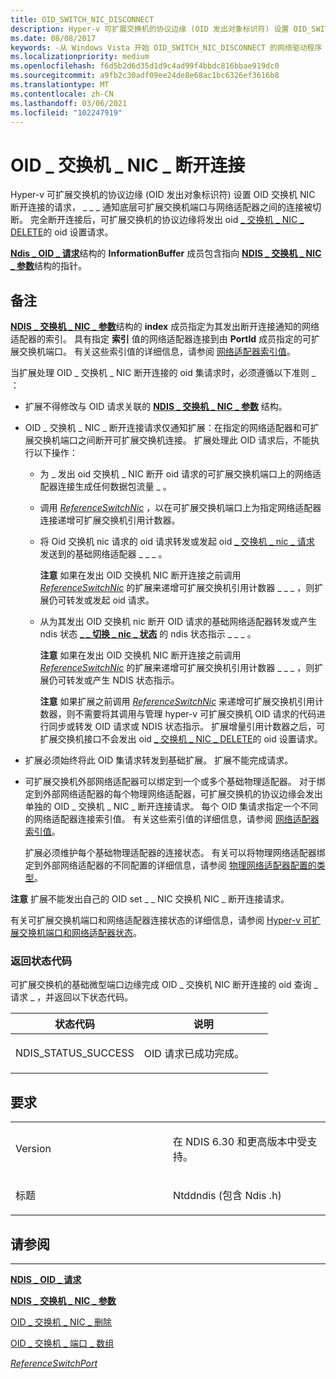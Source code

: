 ```yaml
---
title: OID_SWITCH_NIC_DISCONNECT
description: Hyper-v 可扩展交换机的协议边缘 (OID 发出对象标识符) 设置 OID_SWITCH_NIC_DISCONNECT 请求，通知底层可扩展交换机端口与网络适配器之间的连接已被破坏。 完全断开连接后，可扩展交换机的协议边缘将发出 OID_SWITCH_NIC_DELETE 的 OID 设置请求。
ms.date: 08/08/2017
keywords: -从 Windows Vista 开始 OID_SWITCH_NIC_DISCONNECT 的网络驱动程序
ms.localizationpriority: medium
ms.openlocfilehash: f6d5b2d6d35d1d9c4ad99f4bbdc816bbae919dc0
ms.sourcegitcommit: a9fb2c30adf09ee24de8e68ac1bc6326ef3616b8
ms.translationtype: MT
ms.contentlocale: zh-CN
ms.lasthandoff: 03/06/2021
ms.locfileid: "102247919"
---
```

# <a name="oid_switch_nic_disconnect"></a>OID \_ 交换机 \_ NIC \_ 断开连接


Hyper-v 可扩展交换机的协议边缘 (OID 发出对象标识符) 设置 OID 交换机 NIC 断开连接的请求， \_ \_ \_ 通知底层可扩展交换机端口与网络适配器之间的连接被切断。 完全断开连接后，可扩展交换机的协议边缘将发出 oid [ \_ 交换机 \_ NIC \_ DELETE](oid-switch-nic-delete.md)的 oid 设置请求。

[**Ndis \_ OID \_ 请求**](/windows-hardware/drivers/ddi/oidrequest/ns-oidrequest-ndis_oid_request)结构的 **InformationBuffer** 成员包含指向 [**NDIS \_ 交换机 \_ NIC \_ 参数**](/windows-hardware/drivers/ddi/ntddndis/ns-ntddndis-_ndis_switch_nic_parameters)结构的指针。

<a name="remarks"></a>备注
-------

[**NDIS \_ 交换机 \_ NIC \_ 参数**](/windows-hardware/drivers/ddi/ntddndis/ns-ntddndis-_ndis_switch_nic_parameters)结构的 **index** 成员指定为其发出断开连接通知的网络适配器的索引。 具有指定 **索引** 值的网络适配器连接到由 **PortId** 成员指定的可扩展交换机端口。 有关这些索引值的详细信息，请参阅 [网络适配器索引值](./network-adapter-index-values.md)。

当扩展处理 OID \_ 交换机 \_ NIC 断开连接的 oid 集请求时，必须遵循以下准则 \_ ：

-   扩展不得修改与 OID 请求关联的 [**NDIS \_ 交换机 \_ NIC \_ 参数**](/windows-hardware/drivers/ddi/ntddndis/ns-ntddndis-_ndis_switch_nic_parameters) 结构。

-   OID \_ 交换机 \_ NIC \_ 断开连接请求仅通知扩展：在指定的网络适配器和可扩展交换机端口之间断开可扩展交换机连接。 扩展处理此 OID 请求后，不能执行以下操作：

    -   为 \_ 发出 oid 交换机 \_ NIC 断开 oid 请求的可扩展交换机端口上的网络适配器连接生成任何数据包流量 \_ 。

    -   调用 [*ReferenceSwitchNic*](/windows-hardware/drivers/ddi/ndis/nc-ndis-ndis_switch_reference_switch_nic) ，以在可扩展交换机端口上为指定网络适配器连接递增可扩展交换机引用计数器。

    -   将 Oid 交换机 nic 请求的 oid 请求转发或发起 oid [ \_ 交换机 \_ nic \_ 请求](oid-switch-nic-request.md) 发送到的基础网络适配器 \_ \_ \_ 。

        **注意**  如果在发出 OID 交换机 NIC 断开连接之前调用 [*ReferenceSwitchNic*](/windows-hardware/drivers/ddi/ndis/nc-ndis-ndis_switch_reference_switch_nic) 的扩展来递增可扩展交换机引用计数器 \_ \_ \_ ，则扩展仍可转发或发起 oid 请求。



    -   从为其发出 OID 交换机 nic 断开 OID 请求的基础网络适配器转发或产生 ndis 状态 [**\_ \_ 切换 \_ nic \_ 状态**](./ndis-status-switch-nic-status.md) 的 ndis 状态指示 \_ \_ \_ 。

        **注意**  如果在发出 OID 交换机 NIC 断开连接之前调用 [*ReferenceSwitchNic*](/windows-hardware/drivers/ddi/ndis/nc-ndis-ndis_switch_reference_switch_nic) 的扩展来递增可扩展交换机引用计数器 \_ \_ \_ ，则扩展仍可转发或产生 NDIS 状态指示。

        **注意**  如果扩展之前调用 [*ReferenceSwitchNic*](/windows-hardware/drivers/ddi/ndis/nc-ndis-ndis_switch_reference_switch_nic) 来递增可扩展交换机引用计数器，则不需要将其调用与管理 hyper-v 可扩展交换机 OID 请求的代码进行同步或转发 OID 请求或 NDIS 状态指示。 扩展增量引用计数器之后，可扩展交换机接口不会发出 oid [ \_ 交换机 \_ NIC \_ DELETE](oid-switch-nic-delete.md)的 oid 设置请求。

-   扩展必须始终将此 OID 集请求转发到基础扩展。 扩展不能完成请求。

-   可扩展交换机外部网络适配器可以绑定到一个或多个基础物理适配器。 对于绑定到外部网络适配器的每个物理网络适配器，可扩展交换机的协议边缘会发出单独的 OID \_ 交换机 \_ NIC \_ 断开连接请求。 每个 OID 集请求指定一个不同的网络适配器连接索引值。 有关这些索引值的详细信息，请参阅 [网络适配器索引值](./network-adapter-index-values.md)。

    扩展必须维护每个基础物理适配器的连接状态。 有关可以将物理网络适配器绑定到外部网络适配器的不同配置的详细信息，请参阅 [物理网络适配器配置的类型](./types-of-physical-network-adapter-configurations.md)。

**注意**  扩展不能发出自己的 OID set \_ \_ NIC 交换机 NIC \_ 断开连接请求。

有关可扩展交换机端口和网络适配器连接状态的详细信息，请参阅 [Hyper-v 可扩展交换机端口和网络适配器状态](./hyper-v-extensible-switch-port-and-network-adapter-states.md)。

### <a name="return-status-codes"></a>返回状态代码

可扩展交换机的基础微型端口边缘完成 OID \_ 交换机 NIC 断开连接的 oid 查询 \_ 请求 \_ ，并返回以下状态代码。

<table>
<colgroup>
<col width="50%" />
<col width="50%" />
</colgroup>
<thead>
<tr class="header">
<th>状态代码</th>
<th>说明</th>
</tr>
</thead>
<tbody>
<tr class="odd">
<td><p>NDIS_STATUS_SUCCESS</p></td>
<td><p>OID 请求已成功完成。</p></td>
</tr>
</tbody>
</table>



<a name="requirements"></a>要求
------------

<table>
<colgroup>
<col width="50%" />
<col width="50%" />
</colgroup>
<tbody>
<tr class="odd">
<td><p>Version</p></td>
<td><p>在 NDIS 6.30 和更高版本中受支持。</p></td>
</tr>
<tr class="even">
<td><p>标题</p></td>
<td>Ntddndis (包含 Ndis .h) </td>
</tr>
</tbody>
</table>

## <a name="see-also"></a>请参阅


****
[**NDIS \_ OID \_ 请求**](/windows-hardware/drivers/ddi/oidrequest/ns-oidrequest-ndis_oid_request)

[**NDIS \_ 交换机 \_ NIC \_ 参数**](/windows-hardware/drivers/ddi/ntddndis/ns-ntddndis-_ndis_switch_nic_parameters)

[OID \_ 交换机 \_ NIC \_ 删除](oid-switch-nic-delete.md)

[OID \_ 交换机 \_ 端口 \_ 数组](oid-switch-port-array.md)

[*ReferenceSwitchPort*](/windows-hardware/drivers/ddi/ndis/nc-ndis-ndis_switch_reference_switch_port)
